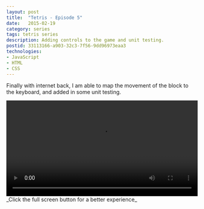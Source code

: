```yaml
---
layout: post
title:  "Tetris - Episode 5"
date:   2015-02-19
category: series
tags: tetris series
description: Adding controls to the game and unit testing.
postid: 33113166-a903-32c3-7f56-9dd96973eaa3
technologies:
- JavaScript
- HTML
- CSS
---
```


Finally with internet back, I am able to map the movement of the block to the keyboard, and added in some unit testing.

<video style="width:100%;" controls>
	<source src="http://videos.quarrantine.com?name=tetris5.mp4" type="video/mp4">
</video>
_Click the full screen button for a better experience_
